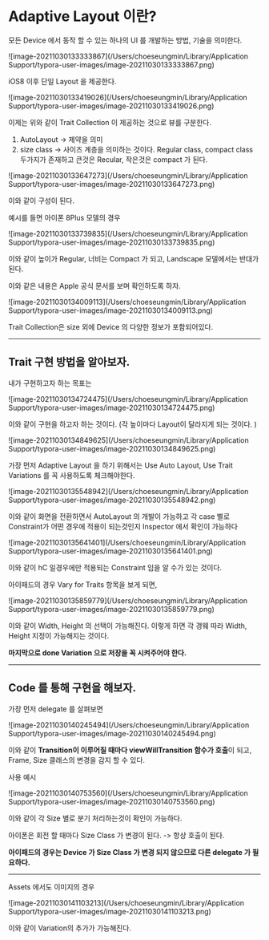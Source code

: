 # Adaptive Layout 이란?



모든 Device 에서 동작 할 수 있는 하나의 UI 를 개발하는 방법, 기술을 의미한다. 

![image-20211030133333867](/Users/choeseungmin/Library/Application Support/typora-user-images/image-20211030133333867.png)



iOS8 이후 단일 Layout 을 제공한다. 

![image-20211030133419026](/Users/choeseungmin/Library/Application Support/typora-user-images/image-20211030133419026.png)



이제는 위와 같이 Trait Collection 이 제공하는 것으로 뷰를 구분한다. 



1. AutoLayout -> 제약을 의미
2. size class -> 사이즈 계층을 의미하는 것이다. Regular class, compact class 두가지가 존재하고 큰것은 Recular, 작은것은 compact 가 된다. 



![image-20211030133647273](/Users/choeseungmin/Library/Application Support/typora-user-images/image-20211030133647273.png)



이와 같이 구성이 된다. 

예시를 들면 아이폰 8Plus 모델의 경우 

![image-20211030133739835](/Users/choeseungmin/Library/Application Support/typora-user-images/image-20211030133739835.png)



이와 같이 높이가 Regular, 너비는 Compact 가 되고, Landscape 모델에서는 반대가 된다. 

이와 같은 내용은 Apple 공식 문서를 보며 확인하도록 하자.



![image-20211030134009113](/Users/choeseungmin/Library/Application Support/typora-user-images/image-20211030134009113.png)



Trait Collection은 size 외에 Device 의 다양한 정보가 포함되어있다. 



----



## Trait 구현 방법을 알아보자. 



내가 구현하고자 하는 목표는

![image-20211030134724475](/Users/choeseungmin/Library/Application Support/typora-user-images/image-20211030134724475.png)

이와 같이 구현을 하고자 하는 것이다. (각 높이마다 Layout이 달라지게 되는 것이다. )



![image-20211030134849625](/Users/choeseungmin/Library/Application Support/typora-user-images/image-20211030134849625.png)



가장 먼저 Adaptive Layout 을 하기 위해서는 Use Auto Layout, Use Trait Variations 를 꼭 사용하도록 체크해야한다.

![image-20211030135548942](/Users/choeseungmin/Library/Application Support/typora-user-images/image-20211030135548942.png)

이와 같이 화면을 전환하면서 AutoLayout 의 개발이 가능하고 각 case 별로 Constraint가 어떤 경우에 적용이 되는것인지 Inspector 에서 확인이 가능하다 

![image-20211030135641401](/Users/choeseungmin/Library/Application Support/typora-user-images/image-20211030135641401.png)



이와 같이 hC 일경우에만 적용되는 Constraint 임을 알 수가 있는 것이다.

아이패드의 경우 Vary for Traits 항목을 보게 되면, 

![image-20211030135859779](/Users/choeseungmin/Library/Application Support/typora-user-images/image-20211030135859779.png)



이와 같이 Width, Height 의 선택이 가능해진다.  이렇게 하면 각 경웨 따라 Width, Height 지정이 가능해지는 것이다. 

**마지막으로 done Variation 으로 저장을 꼭 시켜주어야 한다.**



---



## Code 를 통해 구현을 해보자.



가장 먼저 delegate 를 살펴보면 

![image-20211030140245494](/Users/choeseungmin/Library/Application Support/typora-user-images/image-20211030140245494.png)



이와 같이 **Transition이 이루어질 때마다 viewWillTransition 함수가 호출**이 되고, Frame, Size 클래스의 변경을 감지 할 수 있다. 

사용 예시 



![image-20211030140753560](/Users/choeseungmin/Library/Application Support/typora-user-images/image-20211030140753560.png)

이와 같이 각 Size 별로 분기 처리하는것이 확인이 가능하다.

아이폰은 회전 할 때마다 Size Class 가 변경이 된다. -> 항상 호출이 된다. 

**아이패드의 경우는 Device 가 Size Class 가 변경 되지 않으므로 다른 delegate 가 필요하다.** 



----



Assets 에서도 이미지의 경우 



![image-20211030141103213](/Users/choeseungmin/Library/Application Support/typora-user-images/image-20211030141103213.png)

이와 같이 Variation의 추가가 가능해진다.





